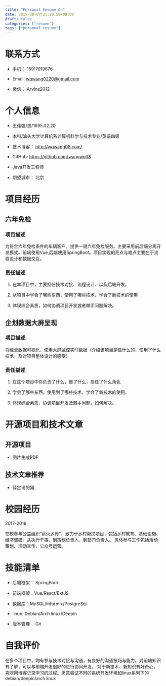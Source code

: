 ```yaml
---
title: "Personal Resume Cn"
date: 2019-08-07T21:20:59+08:00
draft: false
categories: ["resume"]
tags: ["personal resume"]
---
```


# **联系方式**

* 手机： 15917919676

* Email: wqwang0220@gmail.com

* 微信： Arvine2012

# **个人信息**

* 王伟强/男/1995.02.20

* 本科/汕头大学计算机系计算机科学与技术专业/英语四级

* 技术博客： http://wqwang08.com/

* GitHub: https://github.com/wangwq08

* Java开发工程师

* 期望城市： 北京

# **项目经历**

## 六年免检

### 项目描述

为符合六年免检条件的车辆客户，提供一键六年免检服务。主要采用前后端分离开发模式。前端使用Vue,后端使用SpringBoot。项目实现的亮点与难点主要在于流程设计和数据交互。

### 责任描述

1. 在本项目中，主要担任技术对接、流程设计、以及后端开发。

2. 从项目中学会了哪些东西，使用了哪些技术，学会了新技术的使用

3. 体现综合素质，如何协调项目开发或者棘手问题解决。

## 企划数据大屏呈现

### 项目描述

将经营数据可视化，使用大屏监控实时数据（介绍该项目是做什么的，使用了什么技术，及对项目整体设计的感受）

### 责任描述

1. 在这个项目中你负责了什么，做了什么，担任了什么角色

2. 学会了哪些东西，使用到了哪些技术，学会了新技术的使用。

3. 体现综合素质，协调项目开发及棘手问题，如何解决。

# 开源项目和技术文章

## 开源项目

* 图片生成PDF

## 技术文章推荐

* 薛定谔的猫

# 校园经历

2017-2019

在校参与公益组织“薪火乡传”，致力于乡村帮扶项目，包括乡村教育、基础设施、经济调研。从执行干事，到策划负责人，到部门负责人。
具体参与工作包括活动策划、活动宣传、公众号运营。

# 技能清单

* 后端框架： SpringBoot

* 前端框架：Vue/React/ExtJS

* 数据库：MySQL/Informix/PostgreSql

* linux: Debian/Arch linux/Deepin

* 版本管理： Git

# 自我评价

在多个项目中，均有参与技术对接与沟通，有良好的沟通技巧与能力。对前端知识有了解，可以与前端开发很好的进行协同开发。
对于新技术、新知识有好奇心，喜欢用博客记录学习的过程。愿意尝试不同的系统开发环境如linux系列下的debian/deepin/arch linux




